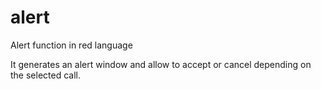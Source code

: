 # alert
Alert function in red language

It generates an alert window and allow to accept or cancel depending on the selected call.
